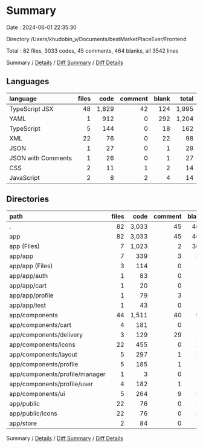 # Summary

Date : 2024-06-01 22:35:30

Directory /Users/khudobin_v/Documents/bestMarketPlaceEver/Frontend

Total : 82 files,  3033 codes, 45 comments, 464 blanks, all 3542 lines

Summary / [Details](details.md) / [Diff Summary](diff.md) / [Diff Details](diff-details.md)

## Languages
| language | files | code | comment | blank | total |
| :--- | ---: | ---: | ---: | ---: | ---: |
| TypeScript JSX | 48 | 1,829 | 42 | 124 | 1,995 |
| YAML | 1 | 912 | 0 | 292 | 1,204 |
| TypeScript | 5 | 144 | 0 | 18 | 162 |
| XML | 22 | 76 | 0 | 22 | 98 |
| JSON | 1 | 27 | 0 | 1 | 28 |
| JSON with Comments | 1 | 26 | 0 | 1 | 27 |
| CSS | 2 | 11 | 1 | 2 | 14 |
| JavaScript | 2 | 8 | 2 | 4 | 14 |

## Directories
| path | files | code | comment | blank | total |
| :--- | ---: | ---: | ---: | ---: | ---: |
| . | 82 | 3,033 | 45 | 464 | 3,542 |
| app | 82 | 3,033 | 45 | 464 | 3,542 |
| app (Files) | 7 | 1,023 | 2 | 301 | 1,326 |
| app/app | 7 | 339 | 3 | 30 | 372 |
| app/app (Files) | 3 | 114 | 0 | 9 | 123 |
| app/app/auth | 1 | 83 | 0 | 4 | 87 |
| app/app/cart | 1 | 20 | 0 | 4 | 24 |
| app/app/profile | 1 | 79 | 3 | 5 | 87 |
| app/app/test | 1 | 43 | 0 | 8 | 51 |
| app/components | 44 | 1,511 | 40 | 97 | 1,648 |
| app/components/cart | 4 | 181 | 0 | 13 | 194 |
| app/components/delivery | 3 | 129 | 29 | 7 | 165 |
| app/components/icons | 22 | 455 | 0 | 23 | 478 |
| app/components/layout | 5 | 297 | 1 | 20 | 318 |
| app/components/profile | 5 | 185 | 1 | 11 | 197 |
| app/components/profile/manager | 1 | 3 | 0 | 0 | 3 |
| app/components/profile/user | 4 | 182 | 1 | 11 | 194 |
| app/components/ui | 5 | 264 | 9 | 23 | 296 |
| app/public | 22 | 76 | 0 | 22 | 98 |
| app/public/icons | 22 | 76 | 0 | 22 | 98 |
| app/store | 2 | 84 | 0 | 14 | 98 |

Summary / [Details](details.md) / [Diff Summary](diff.md) / [Diff Details](diff-details.md)
